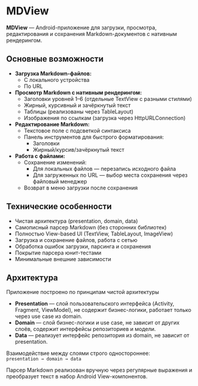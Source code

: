 # MDView

**MDView** — Android-приложение для загрузки, просмотра, редактирования и сохранения Markdown-документов с нативным рендерингом.

## Основные возможности

- **Загрузка Markdown-файлов:**
  - С локального устройства 
  - По URL
- **Просмотр Markdown с нативным рендерингом:**
  - Заголовки уровней 1–6 (отдельные TextView с разными стилями)
  - Жирный, курсивный и зачёркнутый текст
  - Таблицы (реализованы через TableLayout)
  - Изображения по ссылкам (загрузка через HttpURLConnection)
- **Редактирование Markdown:**
  - Текстовое поле с подсветкой синтаксиса
  - Панель инструментов для быстрого форматирования:
    - Заголовки
    - Жирный/курсив/зачёркнутый текст
- **Работа с файлами:**
  - Сохранение изменений:
    - Для локальных файлов — перезапись исходного файла
    - Для загруженных по URL — выбор места сохранения через файловый менеджер
  - Возврат в меню загрузки после сохранения

## Технические особенности

- Чистая архитектура (presentation, domain, data)
- Самописный парсер Markdown (без сторонних библиотек)
- Полностью View-based UI (TextView, TableLayout, ImageView)
- Загрузка и сохранение файлов, работа с сетью
- Обработка ошибок загрузки, парсинга и сохранения
- Покрытие парсера юнит-тестами
- Минимальные внешние зависимости

## Архитектура

Приложение построено по принципам чистой архитектуры 

- **Presentation** — слой пользовательского интерфейса (Activity, Fragment, ViewModel), не содержит бизнес-логики, работает только через use case из domain.
- **Domain** — слой бизнес-логики и use case, не зависит от других слоёв, содержит интерфейсы репозиториев и модели.
- **Data** — реализует интерфейс репозитория из domain, не зависит от presentation.

Взаимодействие между слоями строго одностороннее:  
`presentation → domain → data`

Парсер Markdown реализован вручную через регулярные выражения и преобразует текст в набор Android View-компонентов.


